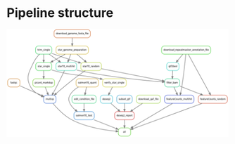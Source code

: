 # Pipeline structure

![RNA-seqp pipeline DAG](https://github.com/boulardlab/trim66-testis/blob/main/snakemake-rna-seq/workflow/rulegraph.png?raw=true)


